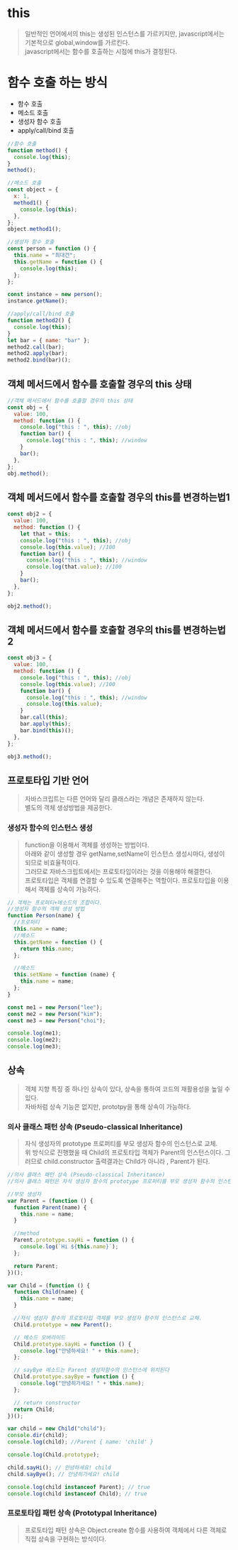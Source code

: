# this

> 일반적인 언어에서의 this는 생성된 인스턴스를 가르키지만, javascript에서는 기본적으로 global,window를 가르킨다.  
> javascript에서는 함수를 호출하는 시점에 this가 결정된다.

# 함수 호출 하는 방식

- 함수 호출
- 메소드 호출
- 생성자 함수 호출
- apply/call/bind 호출

```javascript
//함수 호출
function method() {
  console.log(this);
}
method();

//메소드 호출
const object = {
  x: 1,
  method1() {
    console.log(this);
  },
};
object.method1();

//생성자 함수 호출
const person = function () {
  this.name = "최대건";
  this.getName = function () {
    console.log(this);
  };
};

const instance = new person();
instance.getName();

//apply/call/bind 호출
function method2() {
  console.log(this);
}
let bar = { name: "bar" };
method2.call(bar);
method2.apply(bar);
method2.bind(bar)();
```

## 객체 메서드에서 함수를 호출할 경우의 this 상태

```javascript
//객체 메서드에서 함수를 호출할 경우의 this 상태
const obj = {
  value: 100,
  method: function () {
    console.log("this : ", this); //obj
    function bar() {
      console.log("this : ", this); //window
    }
    bar();
  },
};
obj.method();
```

## 객체 메서드에서 함수를 호출할 경우의 this를 변경하는법1

```javascript
const obj2 = {
  value: 100,
  method: function () {
    let that = this;
    console.log("this : ", this); //obj
    console.log(this.value); //100
    function bar() {
      console.log("this : ", this); //window
      console.log(that.value); //100
    }
    bar();
  },
};

obj2.method();
```

## 객체 메서드에서 함수를 호출할 경우의 this를 변경하는법2

```javascript
const obj3 = {
  value: 100,
  method: function () {
    console.log("this : ", this); //obj
    console.log(this.value); //100
    function bar() {
      console.log("this : ", this); //window
      console.log(this.value);
    }
    bar.call(this);
    bar.apply(this);
    bar.bind(this)();
  },
};

obj3.method();
```

## 프로토타입 기반 언어

> 자바스크립트는 다른 언어와 달리 클래스라는 개념은 존재하지 않는다.  
> 별도의 객체 생성방법을 제공한다.

### 생성자 함수의 인스턴스 생성

> function을 이용해서 객체를 생성하는 방법이다.  
> 아래와 같이 생성할 경우 getName,setName이 인스턴스 생성시마다, 생성이 되므로 비효율적이다.  
> 그러므로 자바스크립트에서는 프로토타입이라는 것을 이용해야 해결한다.  
> 프로토타입은 객체를 연결할 수 있도록 연결해주는 역할이다. 프로토타입을 이용해서 객체를 상속이 가능하다.

```javascript
// 객체는 프로퍼티+메소드의 조합이다.
//생성자 함수의 객체 생성 방법
function Person(name) {
  //프로퍼티
  this.name = name;
  //메소드
  this.getName = function () {
    return this.name;
  };

  //메소드
  this.setName = function (name) {
    this.name = name;
  };
}

const me1 = new Person("lee");
const me2 = new Person("kim");
const me3 = new Person("choi");

console.log(me1);
console.log(me2);
console.log(me3);
```

## 상속

> 객체 지향 특징 중 하나인 상속이 있다, 상속을 통하여 코드의 재활용성을 높일 수 있다.  
> 자바처럼 상속 기능은 없지만, prototpy을 통해 상속이 가능하다.

### 의사 클래스 패턴 상속 (Pseudo-classical Inheritance)

> 자식 생성자의 prototype 프로퍼티를 부모 생성자 함수의 인스턴스로 교체.  
> 위 방식으로 진행했을 때 Child의 프로토타입 객체가 Parent의 인스턴스이다. 그러므로 child.constructor 출력결과는 Child가 아니라 , Parent가 된다.

```javascript
//의사 클래스 패턴 상속 (Pseudo-classical Inheritance)
//의사 클래스 패턴은 자식 생성자 함수의 prototype 프로퍼티를 부모 생성자 함수의 인스턴스로 교체하여 상속을 구현하는 방법이다. 부모와 자식 모두 생성자 함수를 정의하여야 한다.

//부모 생성자
var Parent = (function () {
  function Parent(name) {
    this.name = name;
  }

  //method
  Parent.prototype.sayHi = function () {
    console.log(`Hi ${this.name}`);
  };

  return Parent;
})();

var Child = (function () {
  function Child(name) {
    this.name = name;
  }

  //자식 생성자 함수의 프로토타입 객체를 부모 생성자 함수의 인스턴스로 교체.
  Child.prototype = new Parent();

  // 메소드 오버라이드
  Child.prototype.sayHi = function () {
    console.log("안녕하세요! " + this.name);
  };

  // sayBye 메소드는 Parent 생성자함수의 인스턴스에 위치된다
  Child.prototype.sayBye = function () {
    console.log("안녕히가세요! " + this.name);
  };

  // return constructor
  return Child;
})();

var child = new Child("child");
console.dir(child);
console.log(child); //Parent { name: 'child' }

console.log(Child.prototype);

child.sayHi(); // 안녕하세요! child
child.sayBye(); // 안녕히가세요! child

console.log(child instanceof Parent); // true
console.log(child instanceof Child); // true
```

### 프로토타입 패턴 상속 (Prototypal Inheritance)

> 프로토타입 패턴 상속은 Object.create 함수를 사용하여 객체에서 다른 객체로 직접 상속을 구현하는 방식이다.

